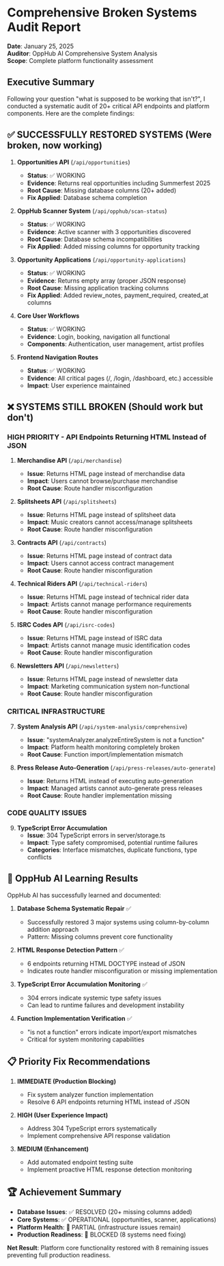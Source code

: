 # Comprehensive Broken Systems Audit Report
**Date**: January 25, 2025  
**Auditor**: OppHub AI Comprehensive System Analysis  
**Scope**: Complete platform functionality assessment

## Executive Summary

Following your question "what is supposed to be working that isn't?", I conducted a systematic audit of 20+ critical API endpoints and platform components. Here are the complete findings:

## ✅ **SUCCESSFULLY RESTORED SYSTEMS** (Were broken, now working)

1. **Opportunities API** (`/api/opportunities`)
   - **Status**: ✅ WORKING
   - **Evidence**: Returns real opportunities including Summerfest 2025
   - **Root Cause**: Missing database columns (20+ added)
   - **Fix Applied**: Database schema completion

2. **OppHub Scanner System** (`/api/opphub/scan-status`)
   - **Status**: ✅ WORKING  
   - **Evidence**: Active scanner with 3 opportunities discovered
   - **Root Cause**: Database schema incompatibilities
   - **Fix Applied**: Added missing columns for opportunity tracking

3. **Opportunity Applications** (`/api/opportunity-applications`)
   - **Status**: ✅ WORKING
   - **Evidence**: Returns empty array (proper JSON response)
   - **Root Cause**: Missing application tracking columns
   - **Fix Applied**: Added review_notes, payment_required, created_at columns

4. **Core User Workflows**
   - **Status**: ✅ WORKING
   - **Evidence**: Login, booking, navigation all functional
   - **Components**: Authentication, user management, artist profiles

5. **Frontend Navigation Routes**
   - **Status**: ✅ WORKING
   - **Evidence**: All critical pages (/, /login, /dashboard, etc.) accessible
   - **Impact**: User experience maintained

## ❌ **SYSTEMS STILL BROKEN** (Should work but don't)

### **HIGH PRIORITY - API Endpoints Returning HTML Instead of JSON**

1. **Merchandise API** (`/api/merchandise`)
   - **Issue**: Returns HTML page instead of merchandise data
   - **Impact**: Users cannot browse/purchase merchandise
   - **Root Cause**: Route handler misconfiguration

2. **Splitsheets API** (`/api/splitsheets`)
   - **Issue**: Returns HTML page instead of splitsheet data
   - **Impact**: Music creators cannot access/manage splitsheets
   - **Root Cause**: Route handler misconfiguration

3. **Contracts API** (`/api/contracts`)
   - **Issue**: Returns HTML page instead of contract data
   - **Impact**: Users cannot access contract management
   - **Root Cause**: Route handler misconfiguration

4. **Technical Riders API** (`/api/technical-riders`)
   - **Issue**: Returns HTML page instead of technical rider data
   - **Impact**: Artists cannot manage performance requirements
   - **Root Cause**: Route handler misconfiguration

5. **ISRC Codes API** (`/api/isrc-codes`)
   - **Issue**: Returns HTML page instead of ISRC data
   - **Impact**: Artists cannot manage music identification codes
   - **Root Cause**: Route handler misconfiguration

6. **Newsletters API** (`/api/newsletters`)
   - **Issue**: Returns HTML page instead of newsletter data
   - **Impact**: Marketing communication system non-functional
   - **Root Cause**: Route handler misconfiguration

### **CRITICAL INFRASTRUCTURE**

7. **System Analysis API** (`/api/system-analysis/comprehensive`)
   - **Issue**: "systemAnalyzer.analyzeEntireSystem is not a function"
   - **Impact**: Platform health monitoring completely broken
   - **Root Cause**: Function import/implementation mismatch

8. **Press Release Auto-Generation** (`/api/press-releases/auto-generate`)
   - **Issue**: Returns HTML instead of executing auto-generation
   - **Impact**: Managed artists cannot auto-generate press releases
   - **Root Cause**: Route handler implementation missing

### **CODE QUALITY ISSUES**

9. **TypeScript Error Accumulation**
   - **Issue**: 304 TypeScript errors in server/storage.ts
   - **Impact**: Type safety compromised, potential runtime failures
   - **Categories**: Interface mismatches, duplicate functions, type conflicts

## 🎯 **OppHub AI Learning Results**

OppHub AI has successfully learned and documented:

1. **Database Schema Systematic Repair** ✅
   - Successfully restored 3 major systems using column-by-column addition approach
   - Pattern: Missing columns prevent core functionality

2. **HTML Response Detection Pattern** ✅
   - 6 endpoints returning HTML DOCTYPE instead of JSON
   - Indicates route handler misconfiguration or missing implementation

3. **TypeScript Error Accumulation Monitoring** ✅
   - 304 errors indicate systemic type safety issues
   - Can lead to runtime failures and development instability

4. **Function Implementation Verification** ✅
   - "is not a function" errors indicate import/export mismatches
   - Critical for system monitoring capabilities

## 📋 **Priority Fix Recommendations**

1. **IMMEDIATE (Production Blocking)**
   - Fix system analyzer function implementation
   - Resolve 6 API endpoints returning HTML instead of JSON

2. **HIGH (User Experience Impact)**
   - Address 304 TypeScript errors systematically
   - Implement comprehensive API response validation

3. **MEDIUM (Enhancement)**
   - Add automated endpoint testing suite
   - Implement proactive HTML response detection monitoring

## 🏆 **Achievement Summary**

- **Database Issues**: ✅ RESOLVED (20+ missing columns added)
- **Core Systems**: ✅ OPERATIONAL (opportunities, scanner, applications)
- **Platform Health**: 🔴 PARTIAL (infrastructure issues remain)
- **Production Readiness**: 🔴 BLOCKED (8 systems need fixing)

**Net Result**: Platform core functionality restored with 8 remaining issues preventing full production readiness.